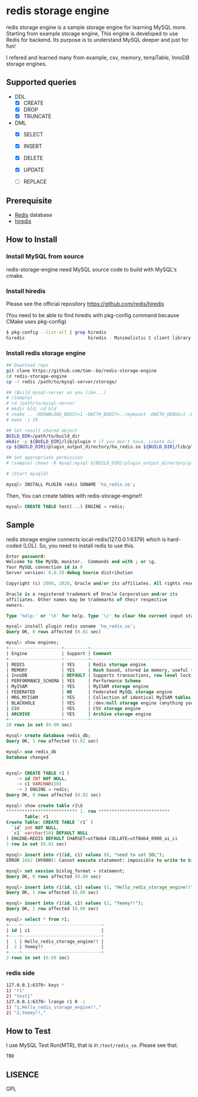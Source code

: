 # redis storage engine

redis storage engine is a sample storage engine for learning MySQL more.
Starting from example storage engine, This engine is developed to use Redis for backend.
Its purpose is to understand MySQL deeper and just for fun!

I refered and learned many from example, csv, memory, tempTable, InnoDB storage engines.


## Supported queries

- DDL
  - [x] CREATE
  - [x] DROP
  - [x] TRUNCATE
- DML
  - [x] SELECT
  - [x] INSERT 
  - [x] DELETE
  - [x] UPDATE
  - [ ] REPLACE


## Prerequisite

- [Redis](https://github.com/antirez/redis) database
- [hiredis](https://github.com/redis/hiredis)


## How to Install

### Install MySQL from source

redis-storage-engine need MySQL source code to build with MySQL's cmake.

### Install hiredis

Please see the official repository https://github.com/redis/hiredis

(You need to be able to find hiredis with pkg-config command because CMake uses pkg-config)

```sh
$ pkg-config --list-all | grep hiredis
hiredis                        hiredis - Minimalistic C client library for Redis.
```

### Install redis storage engine

```sh
## Download repo
git clone https://github.com/tom--bo/redis-storage-engine
cd redis-storage-engine
cp -r redis /path/to/mysql-server/storage/

## (Build mysql-server as you like...)
# (Sample)
# cd /path/to/mysql-server
# mkdir bld; cd bld
# cmake .. -DDOWNLOAD_BOOST=1 -DWITH_BOOST=../myboost -DWITH_DEBUG=1 -DENABLE_DOWNLOADS=1 -DWITH_INNODB_EXTRA_DEBUG=1 -DCMAKE_C_FLAGS_RELWITHDEBINFO="-O0 -g" -DCMAKE_CXX_FLAGS_RELWITHDEBINFO="-O0 -g"
# make -j 16

## Set result shared object
BUILD_DIR=/path/to/build_dir
mkdir -p ${BUILD_DIR}/lib/plugin # if you don't have, create dir
cp ${BUILD_DIR}/plugin_output_directory/ha_redis.so ${BUILD_DIR}/lib/plugin/

## Set appropriate permission
# (sample) chown -R mysql:mysql ${BUILD_DIR}/plugin_output_directory/plugin

# (Start mysqld)

mysql> INSTALL PLUGIN redis SONAME 'ha_redis.so';
```

Then, You can create tables with redis-storage-engine!!

```sql
mysql> CREATE TABLE test(...) ENGINE = redis;
```

## Sample

redis storage engine connects local-redis(127.0.0.1:6379) which is hard-coded (LOL).
So, you need to install redis to use this.

```sql
Enter password:
Welcome to the MySQL monitor.  Commands end with ; or \g.
Your MySQL connection id is 8
Server version: 8.0.20-debug Source distribution

Copyright (c) 2000, 2020, Oracle and/or its affiliates. All rights reserved.

Oracle is a registered trademark of Oracle Corporation and/or its
affiliates. Other names may be trademarks of their respective
owners.

Type 'help;' or '\h' for help. Type '\c' to clear the current input statement.

mysql> install plugin redis soname 'ha_redis.so';
Query OK, 0 rows affected (0.01 sec)

mysql> show engines;
+--------------------+---------+----------------------------------------------------------------+--------------+------+------------+
| Engine             | Support | Comment                                                        | Transactions | XA   | Savepoints |
+--------------------+---------+----------------------------------------------------------------+--------------+------+------------+
| REDIS              | YES     | Redis storage engine                                           | NO           | NO   | NO         |
| MEMORY             | YES     | Hash based, stored in memory, useful for temporary tables      | NO           | NO   | NO         |
| InnoDB             | DEFAULT | Supports transactions, row-level locking, and foreign keys     | YES          | YES  | YES        |
| PERFORMANCE_SCHEMA | YES     | Performance Schema                                             | NO           | NO   | NO         |
| MyISAM             | YES     | MyISAM storage engine                                          | NO           | NO   | NO         |
| FEDERATED          | NO      | Federated MySQL storage engine                                 | NULL         | NULL | NULL       |
| MRG_MYISAM         | YES     | Collection of identical MyISAM tables                          | NO           | NO   | NO         |
| BLACKHOLE          | YES     | /dev/null storage engine (anything you write to it disappears) | NO           | NO   | NO         |
| CSV                | YES     | CSV storage engine                                             | NO           | NO   | NO         |
| ARCHIVE            | YES     | Archive storage engine                                         | NO           | NO   | NO         |
+--------------------+---------+----------------------------------------------------------------+--------------+------+------------+
10 rows in set (0.00 sec)

mysql> create database redis_db;
Query OK, 1 row affected (0.02 sec)

mysql> use redis_db
Database changed


mysql> CREATE TABLE r1 (
    -> id INT NOT NULL,
    -> c1 VARCHAR(50)
    -> ) ENGINE = redis;
Query OK, 0 rows affected (0.02 sec)

mysql> show create table r1\G
*************************** 1. row ***************************
       Table: r1
Create Table: CREATE TABLE `r1` (
  `id` int NOT NULL,
  `c1` varchar(50) DEFAULT NULL
) ENGINE=REDIS DEFAULT CHARSET=utf8mb4 COLLATE=utf8mb4_0900_ai_ci
1 row in set (0.01 sec)

mysql> insert into r1(id, c1) values (0, "need to set SBL");
ERROR 1662 (HY000): Cannot execute statement: impossible to write to binary log since BINLOG_FORMAT = ROW and at least one table uses a storage engine limited to statement-based logging.

mysql> set session binlog_format = statement;
Query OK, 0 rows affected (0.00 sec)

mysql> insert into r1(id, c1) values (1, "Hello_redis_storage_engine!!");
Query OK, 1 row affected (0.00 sec)

mysql> insert into r1(id, c1) values (2, "Yeeey!!");
Query OK, 1 row affected (0.00 sec)

mysql> select * from r1;
+----+------------------------------+
| id | c1                           |
+----+------------------------------+
|  1 | Hello_redis_storage_engine!! |
|  2 | Yeeey!!                      |
+----+------------------------------+
2 rows in set (0.00 sec)
```

### redis side

```sh
127.0.0.1:6379> keys *
1) "r1"
2) "test1"
127.0.0.1:6379> lrange r1 0 -1
1) "1,Hello_redis_storage_engine!!,"
2) "2,Yeeey!!,"
```




## How to Test

I use MySQL Test Run(MTR), that is in `/test/redis_se`.
Please see that.

```sh
TBD
```

## LISENCE

GPL


